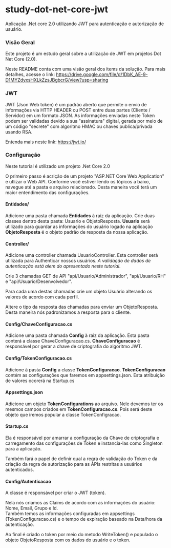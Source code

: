 # study-dot-net-core-jwt
Aplicação .Net core 2.0 utilizando JWT para autenticação e autorização de usuário.

### Visão Geral

Este projeto é um estudo geral sobre a utilização de JWT em projetos Dot Net Core (2.0).

Neste README conta com uma visão geral dos items da solução.
Para mais detalhes, acesse o link: 
https://drive.google.com/file/d/1DbK_AE-9-D1MYZdyxsHXLkZzsJBgbcrG/view?usp=sharing




### JWT 

JWT (Json Web token) é um padrão aberto que permite o envio de informações via HTTP HEADER ou POST entre duas partes (Cliente / Servidor) em um formato JSON.
As informações enviadas neste Token podem ser validadas devido a sua "assinatura" digital, gerada por meio de um código "secrete" com algoritmo HMAC ou chaves publica/privada usando RSA.

Entenda mais neste link: https://jwt.io/


### Configuração

 Neste tutorial é utilizado um projeto .Net Core 2.0

 O primeiro passo é acrição de um projeto "ASP.NET Core Web Application" e utlizar o Web API.
 Conforme você estiver lendo os tópicos a baixo, navegue até a pasta e arquivo relacionado. Desta maneira você terá um maior entendimento das configurações.

 #### Entidades/
 Adicione uma pasta chamada **Entidades** à raiz da aplicação. 
 Crie duas classes dentro desta pasta: Usuario e ObjetoResposta. 
 **Usuario** será utilizado para guardar as informações do usuário logado na aplicação
 **ObjetoResposta** é o objeto padrão de resposta da nossa aplicação.

 #### Controller/
 
 Adicione uma controller chamada UsuarioController. 
 Esta controller será utilizada para Authenticar nossos usuários. *A validação de dados de autenticação está alem do apresentado neste tutorial*.

 Crie 3 chamadas GET de API "api/Usuario/Administrador", "api/Usuario/RH" e "api/Usuario/Desenvolvedor".

 Para cada uma destas chamadas crie um objeto Usuário alterando os valores de acordo com cada perfil. 

 Altere o tipo da resposta das chamadas para enviar um ObjetoResposta. Desta maneira nós padronizamos a resposta para o cliente.

 #### Config/ChaveConfiguracao.cs

 Adicione uma pasta chamada **Config** à raiz da aplicação. 
 Esta pasta conterá a classe ChaveConfiguracao.cs.
 **ChaveConfiguracao** é responsável por gerar a chave de criptografia do algoritmo JWT.

 #### Config/TokenConfiguracao.cs

 Adicione à pasta **Config** a classe **TokenConfiguracao**.
 **TokenConfiguracao** contém as configurações que faremos em appsettings.json. Esta atribuição de valores ocorerá na Startup.cs


 #### Appsettings.json

 Adicione um objeto **TokenConfigurations** ao arquivo. Nele devemos ter os mesmos campos criados em **TokenConfiguracao.cs**.
 Pois será deste objeto que iremos popular a classe TokenConfigracao.

 #### Startup.cs

Ela é responsável por amarrar a configuração da Chave de criptografia e carregamento das configurações de Token e instancia-las como Singleton para a aplicação.

Também fará o papel de definir qual a regra de validação do Token e da criação da regra de autorização para as APIs restritas a usuários autenticados.


 #### Config/Autenticacao

 A classe é responsável por criar o JWT (token).

 Nela nós criamos as Claims de acordo com as informações do usuário: Nome, Email, Grupo e Id.  
 Também temos as informações configuradas em appsettings (TokenConfiguracao.cs) e o tempo de expiração baseado na Data/hora da autenticação.

 Ao final é criado o token por meio do metodo WriteToken() e populado o objeto ObjetoResposta com os dados do usuário e o token.
 








